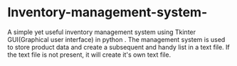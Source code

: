 # Inventory-management-system-
A simple yet useful inventory management system using Tkinter GUI(Graphical user interface) in python . The management system is used to store product data and create a subsequent and handy list in a text file. If the text file is not present, it will create it's own text file.
